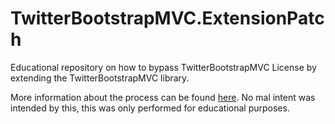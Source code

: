 TwitterBootstrapMVC.ExtensionPatch
================================

Educational repository on how to bypass TwitterBootstrapMVC License by extending the TwitterBootstrapMVC library.

More information about the process can be found [here](http://codebluedev.blogspot.com/2014/02/reversing-twitterbootstrapmvc-part-2.html). No mal intent was intended by this, this was only performed for educational purposes.
